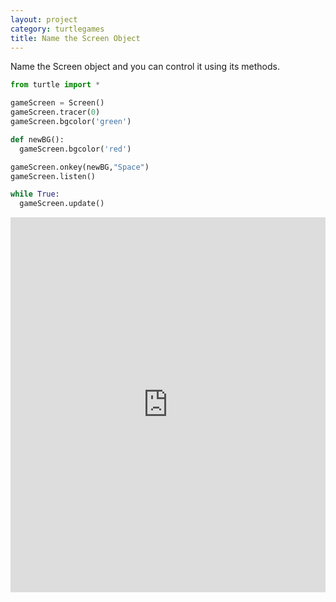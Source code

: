 ```yaml
---
layout: project
category: turtlegames
title: Name the Screen Object
---
```

Name the Screen object and you can control it using its methods.
```python
from turtle import *

gameScreen = Screen()
gameScreen.tracer(0)
gameScreen.bgcolor('green')

def newBG():
  gameScreen.bgcolor('red')

gameScreen.onkey(newBG,"Space")
gameScreen.listen()

while True:
  gameScreen.update()
```
<iframe src="https://trinket.io/embed/python/12a39007e6" width="100%" height="600" frameborder="0" marginwidth="0" marginheight="0" allowfullscreen></iframe>
